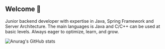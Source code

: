 ## Welcome 👋

Junior backend developer with expertise in Java, Spring Framework and Server Architecture.
The main languages is Java and C/C++ can be used at basic levels.
Always eager to optimize, learn, and grow.


![Anurag's GitHub stats](https://github-readme-stats.vercel.app/api?username=delay-100&show_icons=true&theme=radical)
